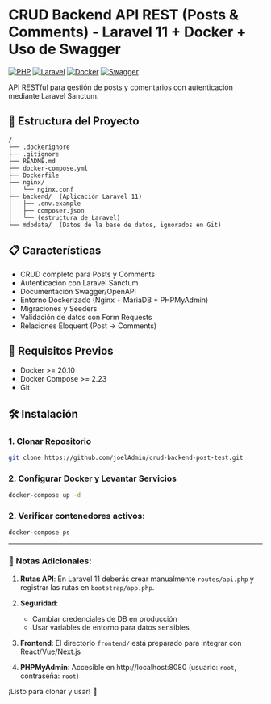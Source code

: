 # CRUD Backend API REST (Posts & Comments) - Laravel 11 + Docker + Uso de Swagger

[![PHP](https://img.shields.io/badge/PHP-777BB4?style=for-the-badge&logo=php&logoColor=white)](https://www.php.net/)
[![Laravel](https://img.shields.io/badge/Laravel-FF2D20?style=for-the-badge&logo=laravel&logoColor=white)](https://laravel.com)
[![Docker](https://img.shields.io/badge/Docker-2496ED?style=for-the-badge&logo=docker&logoColor=white)](https://docker.com)
[![Swagger](https://img.shields.io/badge/Swagger-85EA2D?style=for-the-badge&logo=swagger&logoColor=black)](https://swagger.io)

API RESTful para gestión de posts y comentarios con autenticación mediante Laravel Sanctum.

## 📂 Estructura del Proyecto

```
/
├── .dockerignore
├── .gitignore
├── README.md
├── docker-compose.yml
├── Dockerfile
├── nginx/
│   └── nginx.conf
├── backend/  (Aplicación Laravel 11)
│   ├── .env.example
│   ├── composer.json
│   └── (estructura de Laravel)
└── mdbdata/  (Datos de la base de datos, ignorados en Git)
```

## 📋 Características
- CRUD completo para Posts y Comments
- Autenticación con Laravel Sanctum
- Documentación Swagger/OpenAPI
- Entorno Dockerizado (Nginx + MariaDB + PHPMyAdmin)
- Migraciones y Seeders
- Validación de datos con Form Requests
- Relaciones Eloquent (Post -> Comments)

## 🚀 Requisitos Previos
- Docker >= 20.10
- Docker Compose >= 2.23
- Git

## 🛠️ Instalación

### 1. Clonar Repositorio
```bash
git clone https://github.com/joelAdmin/crud-backend-post-test.git

```

### 2. Configurar Docker y Levantar Servicios

```sh
docker-compose up -d
```

### 2. Verificar contenedores activos:

```sh
docker-compose ps
```


---

### 📌 Notas Adicionales:
1. **Rutas API**: En Laravel 11 deberás crear manualmente `routes/api.php` y registrar las rutas en `bootstrap/app.php`.

2. **Seguridad**: 
   - Cambiar credenciales de DB en producción
   - Usar variables de entorno para datos sensibles

3. **Frontend**: El directorio `frontend/` está preparado para integrar con React/Vue/Next.js

4. **PHPMyAdmin**: Accesible en http://localhost:8080 (usuario: `root`, contraseña: `root`)

¡Listo para clonar y usar! 🎉

